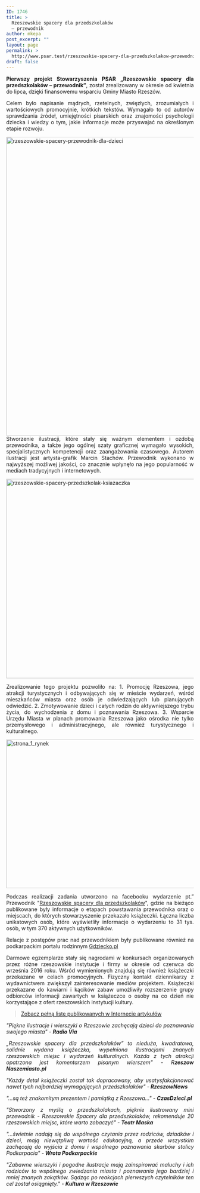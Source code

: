 ```yaml
---
ID: 1746
title: >
  Rzeszowskie spacery dla przedszkolaków
  – przewodnik
author: mkepa
post_excerpt: ""
layout: page
permalink: >
  http://www.psar.test/rzeszowskie-spacery-dla-przedszkolakow-przewodnik/
draft: false
---
```

<p style="text-align: justify;"><strong>Pierwszy projekt Stowarzyszenia PSAR „Rzeszowskie spacery dla przedszkolaków – przewodnik”</strong>, został zrealizowany w okresie od kwietnia do lipca, dzięki finansowemu wsparciu Gminy Miasto Rzeszów.</p>
<p style="text-align: justify;">Celem było napisanie mądrych, rzetelnych, zwięzłych, zrozumiałych i wartościowych promocyjnie, krótkich tekstów. Wymagało to od autorów sprawdzania źródeł, umiejętności pisarskich oraz znajomości psychologii dziecka i wiedzy o tym, jakie informacje może przyswajać na określonym etapie rozwoju.</p>
<p style="text-align: justify;"><a href="http://www.psar.test/wp-content/uploads/2016/09/rzeszowskie-spacery-przewodnik-dla-dzieci.jpg"><img class="alignnone size-full wp-image-1129" src="http://www.psar.test/wp-content/uploads/2016/09/rzeszowskie-spacery-przewodnik-dla-dzieci.jpg" alt="rzeszowskie-spacery-przewodnik-dla-dzieci" width="800" height="800" /></a>
Stworzenie ilustracji, które stały się ważnym elementem i ozdobą przewodnika, a także jego ogólnej szaty graficznej wymagało wysokich, specjalistycznych kompetencji oraz zaangażowania czasowego. Autorem ilustracji jest artysta-grafik Marcin Stachów.
Przewodnik wykonano w najwyższej możliwej jakości, co znacznie wpłynęło na jego popularność w mediach tradycyjnych i internetowych.</p>
<p style="text-align: justify;"><a href="http://www.psar.test/wp-content/uploads/2016/09/rzeszowskie-spacery-przedszkolak-ksiazaczka.jpg"><img class="size-full wp-image-1123 aligncenter" src="http://www.psar.test/wp-content/uploads/2016/09/rzeszowskie-spacery-przedszkolak-ksiazaczka.jpg" alt="rzeszowskie-spacery-przedszkolak-ksiazaczka" width="800" height="534" /></a></p>
<p style="text-align: justify;">Zrealizowanie tego projektu pozwoliło na:
1. Promocję Rzeszowa, jego atrakcji turystycznych i odbywających się w mieście wydarzeń, wśród mieszkańców miasta oraz osób je odwiedzających lub planujących odwiedzić.
2. Zmotywowanie dzieci i całych rodzin do aktywniejszego trybu życia, do wychodzenia z domu i poznawania Rzeszowa.
3. Wsparcie Urzędu Miasta w planach promowania Rzeszowa jako ośrodka nie tylko przemysłowego i administracyjnego, ale również turystycznego i kulturalnego.</p>
<p style="text-align: justify;"><a href="http://www.psar.test/wp-content/uploads/2016/09/Strona_1_Rynek.jpg"><img class="alignnone size-large wp-image-1134" src="http://www.psar.test/wp-content/uploads/2016/09/Strona_1_Rynek.jpg" alt="strona_1_rynek" width="640" height="398" /></a></p>
<p style="text-align: justify;">Podczas realizacji zadania utworzono na facebooku wydarzenie pt.” Przewodnik "<a href="https://www.facebook.com/events/1707820796161491/" target="_blank" rel="nofollow">Rzeszowskie spacery dla przedszkolaków</a>", gdzie na bieżąco publikowane były informacje o etapach powstawania przewodnika oraz o miejscach, do których stowarzyszenie przekazało książeczki. Łączna liczba unikatowych osób, które wyświetliły informacje o wydarzeniu to 31 tys. osób, w tym 370 aktywnych użytkowników.</p>
<p style="text-align: justify;">Relacje z postępów prac nad przewodnikiem były publikowane również na podkarpackim portalu rodzinnym <a href="http://gdziecko.pl/rzeszowskie-spacery-dla-przedszkolakow-przewodnik/" target="_blank">Gdziecko.pl </a></p>
<p style="text-align: justify;">Darmowe egzemplarze stały się nagrodami w konkursach organizowanych przez różne rzeszowskie instytucje i firmy w okresie od czerwca do września 2016 roku. Wśród wymienionych znajdują się również książeczki przekazane w celach promocyjnych. Fizyczny kontakt dziennikarzy z wydawnictwem zwiększył zainteresowanie mediów projektem. Książeczki przekazane do kawiarni i kącików zabaw umożliwiły rozszerzenie grupy odbiorców informacji zawartych w książeczce o osoby na co dzień nie korzystające z ofert rzeszowskich instytucji kultury.</p>

<blockquote>
<p style="text-align: justify;"><a href="http://dev-psar.pantheonsite.io/media-o-przewodniku/" target="_blank">Zobacz pełną listę publikowanych w Internecie artykułów</a></p>
</blockquote>
<p style="text-align: justify;"><em>"Piękne ilustracje i wierszyki o Rzeszowie zachęcają dzieci do poznawania swojego miasta" - <strong>Radio Via</strong></em></p>
<p style="text-align: justify;"><em>„Rzeszowskie spacery dla przedszkolaków” to nieduża, kwadratowa, solidnie wydana książeczka, wypełniona ilustracjami znanych rzeszowskich <span id="pp_nsitsp_2">miejsc</span> i wydarzeń kulturalnych. Każda z tych atrakcji opatrzona jest komentarzem pisanym wierszem" - R<strong>zeszow Naszemiasto.pl</strong></em></p>
<p style="text-align: justify;"><em>"Każdy detal książeczki został tak dopracowany, aby usatysfakcjonować nawet tych najbardziej wymagających przedszkolaków" -<strong> RzeszowNews</strong></em></p>
<p style="text-align: justify;"><em>"...są też znakomitym prezentem i pamiątką z Rzeszowa..." - <strong>CzasDzieci.pl
</strong></em></p>
<p style="text-align: justify;"><em>"Stworzony z myślą o przedszkolakach, pięknie ilustrowany mini przewodnik - Rzeszowskie Spacery dla przedszkolaków, rekomenduje 20 rzeszowskich miejsc, które warto zobaczyć" - <strong>Teatr Maska</strong></em></p>
<p style="text-align: justify;"><em>"...świetnie nadają się do wspólnego czytania przez rodziców, dziadków i dzieci, mają niewątpliwą wartość edukacyjną, a przede wszystkim zachęcają do wyjścia z domu i wspólnego poznawania skarbów stolicy Podkarpacia" -<strong> Wrota Podkarpackie</strong></em></p>
<p style="text-align: justify;"><em>"Zabawne wierszyki i pogodne ilustracje mają zainspirować maluchy i ich rodziców to wspólnego zwiedzania miasta i poznawania jego bardziej i mniej znanych zakątków. Sądząc po reakcjach pierwszych czytelników ten cel został osiągnięty." - <strong>Kultura w Rzeszowie</strong></em></p>
